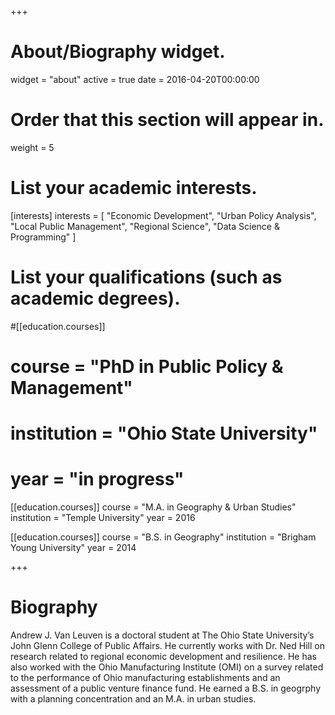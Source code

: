 +++
# About/Biography widget.
widget = "about"
active = true
date = 2016-04-20T00:00:00

# Order that this section will appear in.
weight = 5

# List your academic interests.
[interests]
  interests = [
    "Economic Development",
    "Urban Policy Analysis",
    "Local Public Management",
    "Regional Science",
    "Data Science & Programming"
  ]

# List your qualifications (such as academic degrees).
#[[education.courses]]
#  course = "PhD in Public Policy & Management"
#  institution = "Ohio State University"
#  year = "in progress"

[[education.courses]]
  course = "M.A. in Geography & Urban Studies"
  institution = "Temple University"
  year = 2016

[[education.courses]]
  course = "B.S. in Geography"
  institution = "Brigham Young University"
  year = 2014

+++

# Biography

Andrew J. Van Leuven is a doctoral student at The Ohio State University’s John Glenn College of Public Affairs. He currently works with Dr. Ned Hill on research related to regional economic development and resilience. He has also worked with the Ohio Manufacturing Institute (OMI) on a survey related to the performance of Ohio manufacturing establishments and an assessment of a public venture finance fund. He earned a B.S. in geogrphy with a planning concentration and an M.A. in urban studies.
